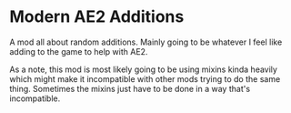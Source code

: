 # Modern AE2 Additions
A mod all about random additions. Mainly going to be whatever I feel like adding to the game to help with AE2.

As a note, this mod is most likely going to be using mixins kinda heavily which
might make it incompatible with other mods trying to do the same
thing. Sometimes the mixins just have to be done in a way that's incompatible.